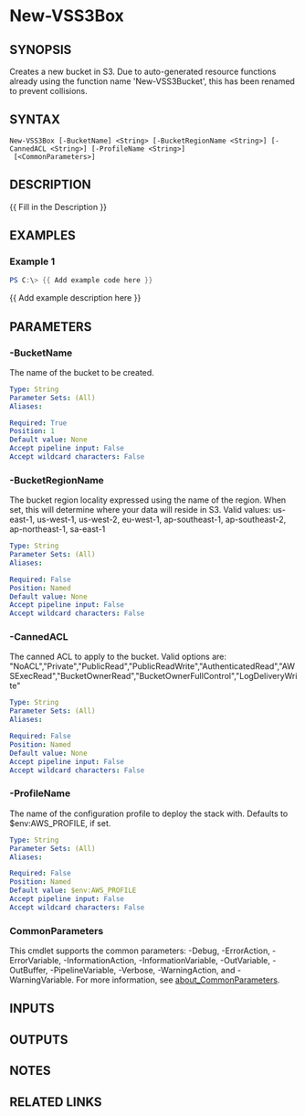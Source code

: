 # New-VSS3Box

## SYNOPSIS
Creates a new bucket in S3.
Due to auto-generated resource functions already using the function name 'New-VSS3Bucket', this has been renamed to prevent collisions.

## SYNTAX

```
New-VSS3Box [-BucketName] <String> [-BucketRegionName <String>] [-CannedACL <String>] [-ProfileName <String>]
 [<CommonParameters>]
```

## DESCRIPTION
{{ Fill in the Description }}

## EXAMPLES

### Example 1
```powershell
PS C:\> {{ Add example code here }}
```

{{ Add example description here }}

## PARAMETERS

### -BucketName
The name of the bucket to be created.

```yaml
Type: String
Parameter Sets: (All)
Aliases:

Required: True
Position: 1
Default value: None
Accept pipeline input: False
Accept wildcard characters: False
```

### -BucketRegionName
The bucket region locality expressed using the name of the region.
When set, this will determine where your data will reside in S3.
Valid values: us-east-1, us-west-1, us-west-2, eu-west-1, ap-southeast-1, ap-southeast-2, ap-northeast-1, sa-east-1

```yaml
Type: String
Parameter Sets: (All)
Aliases:

Required: False
Position: Named
Default value: None
Accept pipeline input: False
Accept wildcard characters: False
```

### -CannedACL
The canned ACL to apply to the bucket.
Valid options are: "NoACL","Private","PublicRead","PublicReadWrite","AuthenticatedRead","AWSExecRead","BucketOwnerRead","BucketOwnerFullControl","LogDeliveryWrite"

```yaml
Type: String
Parameter Sets: (All)
Aliases:

Required: False
Position: Named
Default value: None
Accept pipeline input: False
Accept wildcard characters: False
```

### -ProfileName
The name of the configuration profile to deploy the stack with.
Defaults to $env:AWS_PROFILE, if set.

```yaml
Type: String
Parameter Sets: (All)
Aliases:

Required: False
Position: Named
Default value: $env:AWS_PROFILE
Accept pipeline input: False
Accept wildcard characters: False
```

### CommonParameters
This cmdlet supports the common parameters: -Debug, -ErrorAction, -ErrorVariable, -InformationAction, -InformationVariable, -OutVariable, -OutBuffer, -PipelineVariable, -Verbose, -WarningAction, and -WarningVariable. For more information, see [about_CommonParameters](http://go.microsoft.com/fwlink/?LinkID=113216).

## INPUTS

## OUTPUTS

## NOTES

## RELATED LINKS
